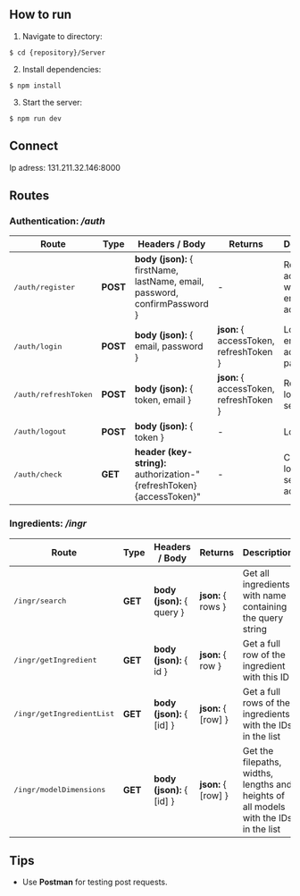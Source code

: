 ## How to run

1. Navigate to directory:

```console
$ cd {repository}/Server
```

2. Install dependencies:

```console
$ npm install
```

3. Start the server:

```console
$ npm run dev
```

## Connect

Ip adress: 131.211.32.146:8000

## Routes

### Authentication: _/auth_

<table >
<thead>
  <tr>
    <th>Route</span></th>
    <th>Type</th>
    <th>Headers / Body</th>
    <th>Returns</th>
    <th>Description</th>
  </tr>
</thead>
<tbody>
  <tr>
    <td ><pre>/auth/register</pre></td>
    <td ><b>POST</b></td>
    <td > <b>body (json):</b> { firstName, lastName, email, password, confirmPassword }</td>
    <td > - </td>
    <td > Register an account with an email adress</td>
  </tr>
  <tr>
    <td ><pre>/auth/login</pre></td>
    <td ><b>POST</b></td>
    <td > <b>body (json):</b> { email, password }</td>
    <td > <b>json:</b> { accessToken, refreshToken }</td>
    <td > Login with email adress and password.</td>
  </tr>
  <tr>
    <td ><pre>/auth/refreshToken</pre></td>
    <td ><b>POST</b></td>
    <td > <b>body (json):</b> { token, email }</td>
    <td > <b>json:</b> { accessToken, refreshToken }</td>
    <td > Refresh login session </td>
  </tr>
  <tr>
    <td ><pre>/auth/logout</pre></td>
    <td ><b>POST</b></td>
    <td > <b>body (json):</b> { token }</td>
    <td >-</td>
    <td > Logout </td>
  </tr>
  <tr>
    <td ><pre>/auth/check</pre></td>
    <td ><b>GET</b></td>
    <td > <b>header (key-string):</b> authorization-"{refreshToken} {accessToken}"</td>
    <td >-</td>
    <td > Check if login session is active </td>
  </tr>
</tbody>
</table>

### Ingredients: _/ingr_

<table >
<thead>
  <tr>
    <th>Route</span></th>
    <th>Type</th>
    <th>Headers / Body</th>
    <th>Returns</th>
    <th>Description</th>
  </tr>
</thead>
<tbody>
  <tr>
    <td ><pre>/ingr/search</pre></td>
    <td ><b>GET</b></td>
    <td > <b>body (json):</b> { query }</td>
    <td > <b>json:</b> { rows }</td>
    <td > Get all ingredients with name containing the query string </td>
  </tr>
    <tr>
    <td ><pre>/ingr/getIngredient</pre></td>
    <td ><b>GET</b></td>
    <td > <b>body (json):</b> { id }</td>
    <td > <b>json:</b> { row }</td>
    <td > Get a full row of the ingredient with this ID </td>
  </tr>
  </tr>
    <tr>
    <td ><pre>/ingr/getIngredientList</pre></td>
    <td ><b>GET</b></td>
    <td > <b>body (json):</b> { [id] }</td>
    <td > <b>json:</b> { [row] }</td>
    <td > Get a full rows of the ingredients with the IDs in the list </td>
  </tr>
  </tr>
    <tr>
    <td ><pre>/ingr/modelDimensions</pre></td>
    <td ><b>GET</b></td>
    <td > <b>body (json):</b> { [id] }</td>
    <td > <b>json:</b> { [row] }</td>
    <td > Get the filepaths, widths, lengths and heights of all models with the IDs in the list </td>
  </tr>
</tbody>
</table>

## Tips

- Use **Postman** for testing post requests.
